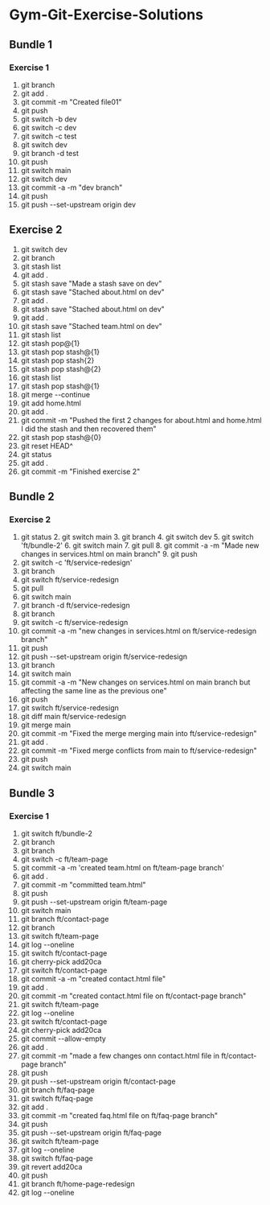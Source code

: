 # Gym-Git-Exercise-Solutions

## Bundle 1

### Exercise 1

1. git branch
2. git add .
3. git commit -m "Created file01"
4. git push
5. git switch -b dev
6. git switch -c dev
7. git switch -c test
8. git switch dev
9. git branch -d test
10. git push
11. git switch main
12. git switch dev
13. git commit -a -m "dev branch"
14. git push
15. git push --set-upstream origin dev

## Exercise 2

1.  git switch dev
2.  git branch
3.  git stash list
4.  git add .
5.  git stash save "Made a stash save on dev"
6.  git stash save "Stached about.html on dev"
7.  git add .
8.  git stash save "Stached about.html on dev"
9.  git add .
10. git stash save "Stached team.html on dev"
11. git stash list
12. git stash pop@{1}
13. git stash pop stash@{1}
14. git stash pop stash{2}
15. git stash pop stash@{2}
16. git stash list
17. git stash pop stash@{1}
18. git merge --continue
19. git add home.html
20. git add .
21. git commit -m "Pushed the first 2 changes for about.html and home.html
    I did the stash and then recovered them"
22. git stash pop stash@{0}
23. git reset HEAD^
24. git status
25. git add .
26. git commit -m "Finished exercise 2"

## Bundle 2

### Exercise 2

1.  git status 2. git switch main 3. git branch 4. git switch dev 5. git switch 'ft/bundle-2' 6. git switch main 7. git pull 8. git commit -a -m "Made new changes in services.html on main branch" 9. git push
2.  git switch -c 'ft/service-redesign'
3.  git branch
4.  git switch ft/service-redesign
5.  git pull
6.  git switch main
7.  git branch -d ft/service-redesign
8.  git branch
9.  git switch -c ft/service-redesign
10. git commit -a -m "new changes in services.html on ft/service-redesign branch"
11. git push
12. git push --set-upstream origin ft/service-redesign
13. git branch
14. git switch main
15. git commit -a -m "New changes on services.html on main branch but affecting the same line as the previous one"
16. git push
17. git switch ft/service-redesign
18. git diff main ft/service-redesign
19. git merge main
20. git commit -m "Fixed the merge merging main into ft/service-redesign"
21. git add .
22. git commit -m "Fixed merge conflicts from main to ft/service-redesign"
23. git push
24. git switch main

## Bundle 3

### Exercise 1

1.  git switch ft/bundle-2
2.  git branch
3.  git branch
4.  git switch -c ft/team-page
5.  git commit -a -m 'created team.html on ft/team-page branch'
6.  git add .
7.  git commit -m "committed team.html"
8.  git push
9.  git push --set-upstream origin ft/team-page
10. git switch main
11. git branch ft/contact-page
12. git branch
13. git switch ft/team-page
14. git log --oneline
15. git switch ft/contact-page
16. git cherry-pick add20ca
17. git switch ft/contact-page
18. git commit -a -m "created contact.html file"
19. git add .
20. git commit -m "created contact.html file on ft/contact-page branch"
21. git switch ft/team-page
22. git log --oneline
23. git switch ft/contact-page
24. git cherry-pick add20ca
25. git commit --allow-empty
26. git add .
27. git commit -m "made a few changes onn contact.html file in ft/contact-page branch"
28. git push
29. git push --set-upstream origin ft/contact-page
30. git branch ft/faq-page
31. git switch ft/faq-page
32. git add .
33. git commit -m "created faq.html file on ft/faq-page branch"
34. git push
35. git push --set-upstream origin ft/faq-page
36. git switch ft/team-page
37. git log --oneline
38. git switch ft/faq-page
39. git revert add20ca
40. git push
41. git branch ft/home-page-redesign
42. git log --oneline

